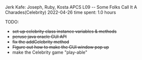 Jerk Kafe: Joseph, Ruby, Kosta
APCS
L09 -- Some Folks Call It A Charades(Celebrity)
2022-04-26
time spent: 1.0 hours


TODO:
- ~~set up celebrity class instance variables & methods~~
- ~~peruse java oracle GUI API~~
- ~~fix the addCelebrity method~~
- ~~Figure out how to make the GUI window pop up~~
- make the Celebrity game "play-able"


